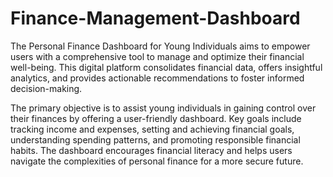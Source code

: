 # Finance-Management-Dashboard
The Personal Finance Dashboard for Young Individuals aims to empower users with a comprehensive tool to manage and optimize their financial well-being. This digital platform consolidates financial data, offers insightful analytics, and provides actionable recommendations to foster informed decision-making.

The primary objective is to assist young individuals in gaining control over their finances by offering a user-friendly dashboard. Key goals include tracking income and expenses, setting and achieving financial goals, understanding spending patterns, and promoting responsible financial habits. The dashboard encourages financial literacy and helps users navigate the complexities of personal finance for a more secure future.
